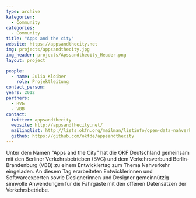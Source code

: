 ```yaml
---
type: archive
kategorien:
  - Community
categories:
  - Community
title: "Apps and the city"
website: https://appsandthecity.net
img: projects/appsandthecity.jpg
img_header: projects/Apssandthecity_Header.png
layout: project

people:
  - name: Julia Kloiber
    role: Projektleitung
contact_person: 
years: 2012
partners:
  - BVG
  - VBB
contact:
  twitter: appsandthecity
  website: http://appsandthecity.net/
  mailinglist: http://lists.okfn.org/mailman/listinfo/open-data-nahverkehr
  github: https://github.com/okfde/appsandthecity
---
```

Unter dem Namen "Apps and the City" hat die OKF Deutschland gemeinsam mit den Berliner Verkehrsbetrieben (BVG) und dem Verkehrsverbund Berlin-Brandenburg (VBB) zu einem Entwicklertag zum Thema Nahverkehr eingeladen.
An diesem Tag erarbeiteten Entwicklerinnen und Softwareexperten sowie Designerinnen und Designer gemeinnützig sinnvolle Anwendungen für die Fahrgäste mit den offenen Datensätzen der Verkehrsbetriebe.